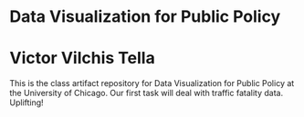 # Data Visualization for Public Policy
# Victor Vilchis Tella

This is the class artifact repository for Data Visualization for Public Policy at the University of Chicago.
Our first task will deal with traffic fatality data. Uplifting!

